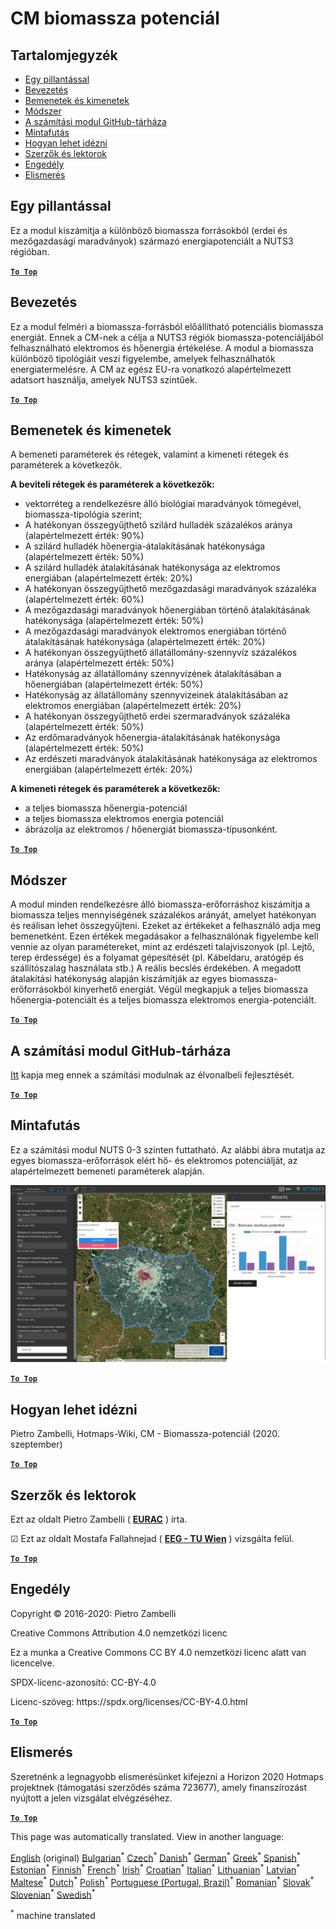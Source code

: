 <h1><a class="anchor" id="cm-biomass-potential" href="#cm-biomass-potential"><i class="fa fa-link"></i></a>CM biomassza potenciál</h1><h2><a class="anchor" id="table-of-contents" href="#table-of-contents"><i class="fa fa-link"></i></a> Tartalomjegyzék</h2><ul><li> <a href="#in-a-glance">Egy pillantással</a></li><li> <a href="#introduction">Bevezetés</a></li><li> <a href="#inputs-and-outputs">Bemenetek és kimenetek</a></li><li> <a href="#method">Módszer</a></li><li> <a href="#github-repository-of-this-calculation-module">A számítási modul GitHub-tárháza</a></li><li> <a href="#sample-run">Mintafutás</a></li><li> <a href="#how-to-cite">Hogyan lehet idézni</a></li><li> <a href="#authors-and-reviewers">Szerzők és lektorok</a></li><li> <a href="#license">Engedély</a></li><li> <a href="#acknowledgement">Elismerés</a></li></ul><h2><a class="anchor" id="in-a-glance" href="#in-a-glance"><i class="fa fa-link"></i></a> Egy pillantással</h2><p> Ez a modul kiszámítja a különböző biomassza forrásokból (erdei és mezőgazdasági maradványok) származó energiapotenciált a NUTS3 régióban.</p><p> <a href="#table-of-contents"><strong><code>To Top</code></strong></a></p><h2><a class="anchor" id="introduction" href="#introduction"><i class="fa fa-link"></i></a> Bevezetés</h2><p> Ez a modul felméri a biomassza-forrásból előállítható potenciális biomassza energiát. Ennek a CM-nek a célja a NUTS3 régiók biomassza-potenciáljából felhasználható elektromos és hőenergia értékelése. A modul a biomassza különböző tipológiáit veszi figyelembe, amelyek felhasználhatók energiatermelésre. A CM az egész EU-ra vonatkozó alapértelmezett adatsort használja, amelyek NUTS3 szintűek.</p><p> <a href="#table-of-contents"><strong><code>To Top</code></strong></a></p><h2><a class="anchor" id="inputs-and-outputs" href="#inputs-and-outputs"><i class="fa fa-link"></i></a> Bemenetek és kimenetek</h2><p> A bemeneti paraméterek és rétegek, valamint a kimeneti rétegek és paraméterek a következők.</p><p> <strong>A beviteli rétegek és paraméterek a következők:</strong></p><ul><li> vektorréteg a rendelkezésre álló biológiai maradványok tömegével, biomassza-tipológia szerint;</li><li> A hatékonyan összegyűjthető szilárd hulladék százalékos aránya (alapértelmezett érték: 90%)</li><li> A szilárd hulladék hőenergia-átalakításának hatékonysága (alapértelmezett érték: 50%)</li><li> A szilárd hulladék átalakításának hatékonysága az elektromos energiában (alapértelmezett érték: 20%)</li><li> A hatékonyan összegyűjthető mezőgazdasági maradványok százaléka (alapértelmezett érték: 60%)</li><li> A mezőgazdasági maradványok hőenergiában történő átalakításának hatékonysága (alapértelmezett érték: 50%)</li><li> A mezőgazdasági maradványok elektromos energiában történő átalakításának hatékonysága (alapértelmezett érték: 20%)</li><li> A hatékonyan összegyűjthető állatállomány-szennyvíz százalékos aránya (alapértelmezett érték: 50%)</li><li> Hatékonyság az állatállomány szennyvízének átalakításában a hőenergiában (alapértelmezett érték: 50%)</li><li> Hatékonyság az állatállomány szennyvizeinek átalakításában az elektromos energiában (alapértelmezett érték: 20%)</li><li> A hatékonyan összegyűjthető erdei szermaradványok százaléka (alapértelmezett érték: 50%)</li><li> Az erdőmaradványok hőenergia-átalakításának hatékonysága (alapértelmezett érték: 50%)</li><li> Az erdészeti maradványok átalakításának hatékonysága az elektromos energiában (alapértelmezett érték: 20%)</li></ul><p> <strong>A kimeneti rétegek és paraméterek a következők:</strong></p><ul><li> a teljes biomassza hőenergia-potenciál</li><li> a teljes biomassza elektromos energia potenciál</li><li> ábrázolja az elektromos / hőenergiát biomassza-típusonként.</li></ul><p> <a href="#table-of-contents"><strong><code>To Top</code></strong></a></p><h2><a class="anchor" id="method" href="#method"><i class="fa fa-link"></i></a> Módszer</h2><p> A modul minden rendelkezésre álló biomassza-erőforráshoz kiszámítja a biomassza teljes mennyiségének százalékos arányát, amelyet hatékonyan és reálisan lehet összegyűjteni. Ezeket az értékeket a felhasználó adja meg bemenetként. Ezen értékek megadásakor a felhasználónak figyelembe kell vennie az olyan paramétereket, mint az erdészeti talajviszonyok (pl. Lejtő, terep érdessége) és a folyamat gépesítését (pl. Kábeldaru, aratógép és szállítószalag használata stb.) A reális becslés érdekében. A megadott átalakítási hatékonyság alapján kiszámítják az egyes biomassza-erőforrásokból kinyerhető energiát. Végül megkapjuk a teljes biomassza hőenergia-potenciált és a teljes biomassza elektromos energia-potenciált.</p><p> <a href="#table-of-contents"><strong><code>To Top</code></strong></a></p><h2><a class="anchor" id="github-repository-of-this-calculation-module" href="#github-repository-of-this-calculation-module"><i class="fa fa-link"></i></a> A számítási modul GitHub-tárháza</h2><p> <a href="https://github.com/HotMaps/biomass_potential">Itt</a> kapja meg ennek a számítási modulnak az élvonalbeli fejlesztését.</p><p> <a href="#table-of-contents"><strong><code>To Top</code></strong></a></p><h2><a class="anchor" id="sample-run" href="#sample-run"><i class="fa fa-link"></i></a> Mintafutás</h2><p> Ez a számítási modul NUTS 0-3 szinten futtatható. Az alábbi ábra mutatja az egyes biomassza-erőforrások elért hő- és elektromos potenciálját, az alapértelmezett bemeneti paraméterek alapján.</p><img src="/en/CM-Biomass-potential/cm_biomass_potential.png"/><p> <a href="#table-of-contents"><strong><code>To Top</code></strong></a></p><h2><a class="anchor" id="how-to-cite" href="#how-to-cite"><i class="fa fa-link"></i></a> Hogyan lehet idézni</h2><p> Pietro Zambelli, Hotmaps-Wiki, CM - Biomassza-potenciál (2020. szeptember)</p><p> <a href="#table-of-contents"><strong><code>To Top</code></strong></a></p><h2><a class="anchor" id="authors-and-reviewers" href="#authors-and-reviewers"><i class="fa fa-link"></i></a> Szerzők és lektorok</h2><p> Ezt az oldalt Pietro Zambelli ( <strong><a href="http://www.eurac.edu">EURAC</a></strong> ) írta.</p><p> ☑ Ezt az oldalt Mostafa Fallahnejad ( <strong><a href="https://eeg.tuwien.ac.at/">EEG - TU Wien</a></strong> ) vizsgálta felül.</p><p> <a href="#table-of-contents"><strong><code>To Top</code></strong></a></p><h2><a class="anchor" id="license" href="#license"><i class="fa fa-link"></i></a> Engedély</h2><p> Copyright © 2016-2020: Pietro Zambelli</p><p> Creative Commons Attribution 4.0 nemzetközi licenc</p><p> Ez a munka a Creative Commons CC BY 4.0 nemzetközi licenc alatt van licencelve.</p><p> SPDX-licenc-azonosító: CC-BY-4.0</p><p> Licenc-szöveg: https://spdx.org/licenses/CC-BY-4.0.html</p><p> <a href="#table-of-contents"><strong><code>To Top</code></strong></a></p><h2><a class="anchor" id="acknowledgement" href="#acknowledgement"><i class="fa fa-link"></i></a> Elismerés</h2><p> Szeretnénk a legnagyobb elismerésünket kifejezni a Horizon 2020 Hotmaps projektnek (támogatási szerződés száma 723677), amely finanszírozást nyújtott a jelen vizsgálat elvégzéséhez.</p><p> <a href="#table-of-contents"><strong><code>To Top</code></strong></a></p>
<!--- THIS IS A SUPER UNIQUE IDENTIFIER -->

This page was automatically translated. View in another language:

[English](../en/CM-Biomass-potential) (original) [Bulgarian](../bg/CM-Biomass-potential)<sup>\*</sup> [Czech](../cs/CM-Biomass-potential)<sup>\*</sup> [Danish](../da/CM-Biomass-potential)<sup>\*</sup> [German](../de/CM-Biomass-potential)<sup>\*</sup> [Greek](../el/CM-Biomass-potential)<sup>\*</sup> [Spanish](../es/CM-Biomass-potential)<sup>\*</sup> [Estonian](../et/CM-Biomass-potential)<sup>\*</sup> [Finnish](../fi/CM-Biomass-potential)<sup>\*</sup> [French](../fr/CM-Biomass-potential)<sup>\*</sup> [Irish](../ga/CM-Biomass-potential)<sup>\*</sup> [Croatian](../hr/CM-Biomass-potential)<sup>\*</sup>  [Italian](../it/CM-Biomass-potential)<sup>\*</sup> [Lithuanian](../lt/CM-Biomass-potential)<sup>\*</sup> [Latvian](../lv/CM-Biomass-potential)<sup>\*</sup> [Maltese](../mt/CM-Biomass-potential)<sup>\*</sup> [Dutch](../nl/CM-Biomass-potential)<sup>\*</sup> [Polish](../pl/CM-Biomass-potential)<sup>\*</sup> [Portuguese (Portugal, Brazil)](../pt/CM-Biomass-potential)<sup>\*</sup> [Romanian](../ro/CM-Biomass-potential)<sup>\*</sup> [Slovak](../sk/CM-Biomass-potential)<sup>\*</sup> [Slovenian](../sl/CM-Biomass-potential)<sup>\*</sup> [Swedish](../sv/CM-Biomass-potential)<sup>\*</sup> 

<sup>\*</sup> machine translated
